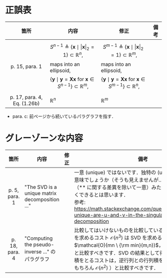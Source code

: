 # 正誤表
| 箇所  | 内容  | 修正  | 備考  |
| :-: | --- | --- | --- |
| p. 15, para. 1  |  $$S^{n-1} \triangleq\left\lbrace\mathbf{x} \mid\|\mathbf{x}\|_2=1\right\rbrace \subset \mathbb{R}^n, $$ maps into an ellipsoid, $$\left\lbrace\mathbf{y} \mid \mathbf{y}=\mathbf{X} \mathbf{x} \text { for } \mathbf{x} \in S^{n-1}\right\rbrace \subset \mathbb{R}^{m},$$    |  $$S^{m-1} \triangleq\left\lbrace\mathbf{x} \mid\|\mathbf{x}\|_2=1\right\rbrace \subset \mathbb{R}^m, $$ maps into an ellipsoid, $$\left\lbrace\mathbf{y} \mid \mathbf{y}=\mathbf{X} \mathbf{x} \text { for } \mathbf{x} \in S^{m-1}\right\rbrace \subset \mathbb{R}^{n},$$   |     |
| p. 17, para. 4, Eq. (1.26b) | $\mathbb{R}^n$ |  $\mathbb{R}^m$ |         |
* para. c: 前ページから続いているパラグラフを指す．


# グレーゾーンな内容
| 箇所    | 内容  | 修正  | 備考  |
| :---: | --- | --- | --- |
| p. 5, para. 1 | "The SVD is a unique matrix decomposition ..."    |     | 一意 (unique) ではないです．独特の (unique) とかそういう意味でしょうか（そうも見えませんが…）．unique up to ** （** に関する差異を除いて一意）みたいな記述があれば正しくできるとは思います．<br> 参考: https://math.stackexchange.com/questions/644327/how-unique-are-u-and-v-in-the-singular-value-decomposition |
| p. 18, para. 4 | "Computing the pseudo-inverse ..." のパラグラフ |       |    比較してはいけないものを比較していると思います．逆行列を求めるコスト $\mathcal{O}(n^3)$ は SVD を求めるコスト（ $\mathcal{O}(mn \ {\rm min}(m,n))$，正方行列なら $\mathcal{O}(n^3)$ ）と比較すべきです．SVD の結果として得られる $\tilde{U}, \tilde{V}$ との行列積をとるコストは，逆行列との行列積をとるコスト（これはもちろん $\mathcal{O}(n^2)$ ）と比較すべきです．